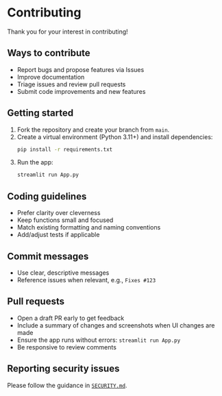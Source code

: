# Contributing

Thank you for your interest in contributing!

## Ways to contribute
- Report bugs and propose features via Issues
- Improve documentation
- Triage issues and review pull requests
- Submit code improvements and new features

## Getting started
1. Fork the repository and create your branch from `main`.
2. Create a virtual environment (Python 3.11+) and install dependencies:
   ```bash
   pip install -r requirements.txt
   ```
3. Run the app:
   ```bash
   streamlit run App.py
   ```

## Coding guidelines
- Prefer clarity over cleverness
- Keep functions small and focused
- Match existing formatting and naming conventions
- Add/adjust tests if applicable

## Commit messages
- Use clear, descriptive messages
- Reference issues when relevant, e.g., `Fixes #123`

## Pull requests
- Open a draft PR early to get feedback
- Include a summary of changes and screenshots when UI changes are made
- Ensure the app runs without errors: `streamlit run App.py`
- Be responsive to review comments

## Reporting security issues
Please follow the guidance in [`SECURITY.md`](./SECURITY.md).